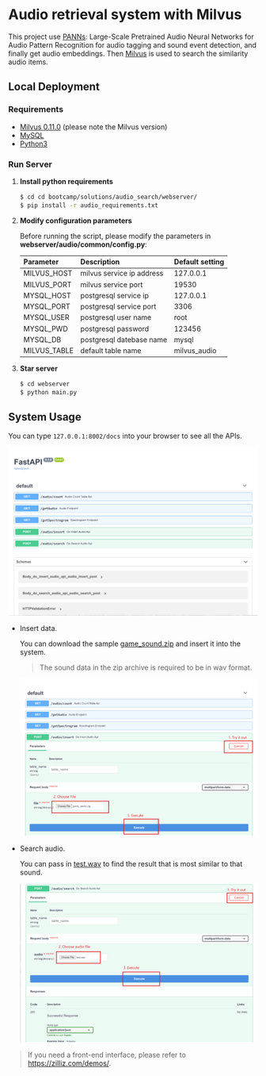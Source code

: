 # Audio retrieval system with Milvus

This project use [PANNs](https://github.com/qiuqiangkong/audioset_tagging_cnn): Large-Scale Pretrained Audio Neural Networks for Audio Pattern Recognition for audio tagging and sound event detection, and finally get audio embeddings. Then [Milvus](https://milvus.io/docs/v0.11.0/overview.md) is used to search the similarity audio items.

## Local Deployment

### Requirements

- [Milvus 0.11.0](https://milvus.io/docs/v0.11.0/milvus_docker-cpu.md) (please note the Milvus version)
- [MySQL](https://hub.docker.com/r/mysql/mysql-server)
- [Python3](https://www.python.org/downloads/)

### Run Server

1. **Install python requirements**

   ```bash
   $ cd cd bootcamp/solutions/audio_search/webserver/
   $ pip install -r audio_requirements.txt
   ```

2. **Modify configuration parameters**

   Before running the script, please modify the parameters in **webserver/audio/common/config.py**:

   | Parameter    | Description               | Default setting |
   | ------------ | ------------------------- | --------------- |
   | MILVUS_HOST  | milvus service ip address | 127.0.0.1       |
   | MILVUS_PORT  | milvus service port       | 19530           |
   | MYSQL_HOST   | postgresql service ip     | 127.0.0.1       |
   | MYSQL_PORT   | postgresql service port   | 3306            |
   | MYSQL_USER   | postgresql user name      | root            |
   | MYSQL_PWD    | postgresql password       | 123456          |
   | MYSQL_DB     | postgresql datebase name  | mysql           |
   | MILVUS_TABLE | default table name        | milvus_audio    |

3. **Star server**

   ```bash
   $ cd webserver
   $ python main.py
   ```

## System Usage

You can type `127.0.0.1:8002/docs` into your browser to see all the APIs.

![](./pic/all_API.png)

- Insert data.

  You can download the sample [game_sound.zip](https://github.com/shiyu22/bootcamp/blob/0.11.0/solutions/audio_search/data/game_sound.zip?raw=true) and insert it into the system.

  > The sound data in the zip archive is required to be in wav format.

  ![](./pic/insert.png)

- Search audio.

  You can pass in [test.wav](https://github.com/shiyu22/bootcamp/blob/0.11.0/solutions/audio_search/data/test.wav) to find the result that is most similar to that sound.
  
  ![](./pic/search.png)

> If you need a front-end interface, please refer to https://zilliz.com/demos/.